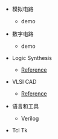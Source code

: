 * 模拟电路
  * demo
* 数字电路
  * demo


* Logic Synthesis
  * [Reference](notes/Logic_Synthesis/reference.md)
* VLSI CAD

  * [Reference](notes/VLSI_CAD/reference.md)
* 语言和工具

  * Verilog
* Tcl Tk

